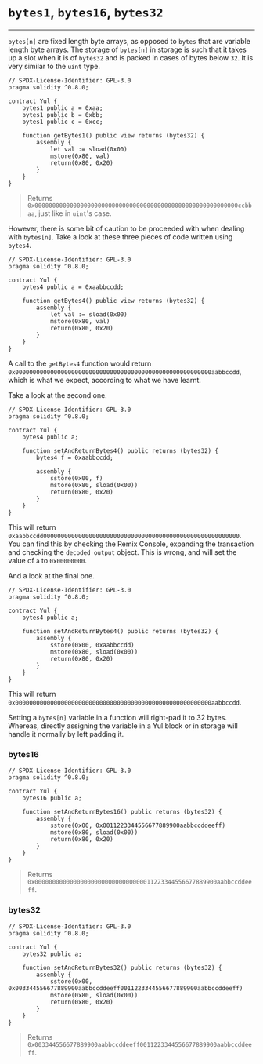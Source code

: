 # `bytes1`, `bytes16`, `bytes32`

---

`bytes[n]` are fixed length byte arrays, as opposed to `bytes` that are variable length byte arrays. The storage of `bytes[n]` in storage is such that it takes up a slot when it is of `bytes32` and is packed in cases of bytes below `32`. It is very similar to the `uint` type.

```solidity
// SPDX-License-Identifier: GPL-3.0
pragma solidity ^0.8.0;

contract Yul {
    bytes1 public a = 0xaa;
    bytes1 public b = 0xbb;
    bytes1 public c = 0xcc;
    
    function getBytes1() public view returns (bytes32) {
        assembly {
            let val := sload(0x00)
            mstore(0x80, val)
            return(0x80, 0x20)
        }
    }
}
```
> Returns `0x0000000000000000000000000000000000000000000000000000000000ccbbaa`, just like in `uint`'s case.

However, there is some bit of caution to be proceeded with when dealing with `bytes[n]`. Take a look at these three pieces of code written using `bytes4`.
```solidity
// SPDX-License-Identifier: GPL-3.0
pragma solidity ^0.8.0;

contract Yul {
    bytes4 public a = 0xaabbccdd;
    
    function getBytes4() public view returns (bytes32) {
        assembly {
            let val := sload(0x00)
            mstore(0x80, val)
            return(0x80, 0x20)
        }
    }
}
```
A call to the `getBytes4` function would return `0x00000000000000000000000000000000000000000000000000000000aabbccdd`, which is what we expect, according to what we have learnt.

Take a look at the second one.
```solidity
// SPDX-License-Identifier: GPL-3.0
pragma solidity ^0.8.0;

contract Yul {
    bytes4 public a;
        
    function setAndReturnBytes4() public returns (bytes32) {
        bytes4 f = 0xaabbccdd;

        assembly {
            sstore(0x00, f)
            mstore(0x80, sload(0x00))
            return(0x80, 0x20)
        }
    }
}
```

This will return `0xaabbccdd00000000000000000000000000000000000000000000000000000000`. You can find this by checking the Remix Console, expanding the transaction and checking the `decoded output` object. This is wrong, and will set the value of `a` to `0x00000000`.

And a look at the final one.
```solidity
// SPDX-License-Identifier: GPL-3.0
pragma solidity ^0.8.0;

contract Yul {
    bytes4 public a;
        
    function setAndReturnBytes4() public returns (bytes32) {
        assembly {
            sstore(0x00, 0xaabbccdd)
            mstore(0x80, sload(0x00))
            return(0x80, 0x20)
        }
    }
}
```

This will return `0x00000000000000000000000000000000000000000000000000000000aabbccdd`.

Setting a `bytes[n]` variable in a function will right-pad it to 32 bytes. Whereas, directly assigning the variable in a Yul block or in storage will handle it normally by left padding it.


### bytes16
```solidity
// SPDX-License-Identifier: GPL-3.0
pragma solidity ^0.8.0;

contract Yul {
    bytes16 public a;
        
    function setAndReturnBytes16() public returns (bytes32) {
        assembly {
            sstore(0x00, 0x0011223344556677889900aabbccddeeff)
            mstore(0x80, sload(0x00))
            return(0x80, 0x20)
        }
    }
}
```
> Returns `0x0000000000000000000000000000000011223344556677889900aabbccddeeff`.

### bytes32
```solidity
// SPDX-License-Identifier: GPL-3.0
pragma solidity ^0.8.0;

contract Yul {
    bytes32 public a;
        
    function setAndReturnBytes32() public returns (bytes32) {
        assembly {
            sstore(0x00, 0x003344556677889900aabbccddeeff0011223344556677889900aabbccddeeff)
            mstore(0x80, sload(0x00))
            return(0x80, 0x20)
        }
    }
}
```
> Returns `0x003344556677889900aabbccddeeff0011223344556677889900aabbccddeeff`.